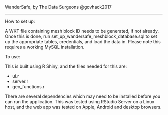 WanderSafe, by The Data Surgeons
@govhack2017
__________________________________

How to set up:

A WKT file containing mesh block ID needs to be generated, if not already. Once
this is done, run set_up_wandersafe_meshblock_database.sql to set up the appropriate
tables, credentials, and load the data in. Please note this requires a working 
MySQL installation.

To use:

This is built using R Shiny, and the files needed for this are:

- ui.r
- server.r
- geo_functions.r

There are several dependencies which may need to be installed before you can run the
application.  This was tested using RStudio Server on a Linux host, and the web app
was tested on Apple, Android and desktop browsers.

